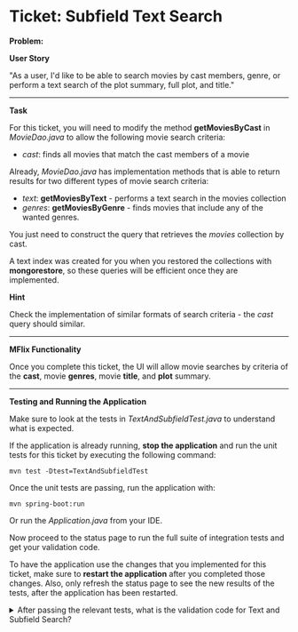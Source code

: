 Ticket: Subfield Text Search
============================

**Problem:**

**User Story**

"As a user, I'd like to be able to search movies by cast members, genre, or perform a text search of the plot summary, full plot, and title."

---

**Task**

For this ticket, you will need to modify the method **getMoviesByCast** in _MovieDao.java_ to allow the following movie search criteria:

- _cast_: finds all movies that match the cast members of a movie

Already, _MovieDao.java_ has implementation methods that is able to return results for two different types of movie search criteria:

- _text_: **getMoviesByText** - performs a text search in the movies collection
- _genres_: **getMoviesByGenre** - finds movies that include any of the wanted genres.

You just need to construct the query that retrieves the _movies_ collection by cast.

A text index was created for you when you restored the collections with **mongorestore**, so these queries will be efficient once they are implemented.

**Hint**

Check the implementation of similar formats of search criteria - the _cast_ query should similar.

---

**MFlix Functionality**

Once you complete this ticket, the UI will allow movie searches by criteria of the **cast**, movie **genres**, movie **title**, and **plot** summary.

---

**Testing and Running the Application**

Make sure to look at the tests in _TextAndSubfieldTest.java_ to understand what is expected.

If the application is already running, **stop the application** and run the unit tests for this ticket by executing the following command:

```
mvn test -Dtest=TextAndSubfieldTest
```

Once the unit tests are passing, run the application with:

```
mvn spring-boot:run
```

Or run the _Application.java_ from your IDE.

Now proceed to the status page to run the full suite of integration tests and get your validation code.

To have the application use the changes that you implemented for this ticket, make sure to **restart the application** after you completed those changes. Also, only refresh the status page to see the new results of the tests, after the application has been restarted.

<details> 
  <summary>After passing the relevant tests, what is the validation code for Text and Subfield Search?</summary>
   Answer: 5a96a6a29c453a40d04922cc
</details>